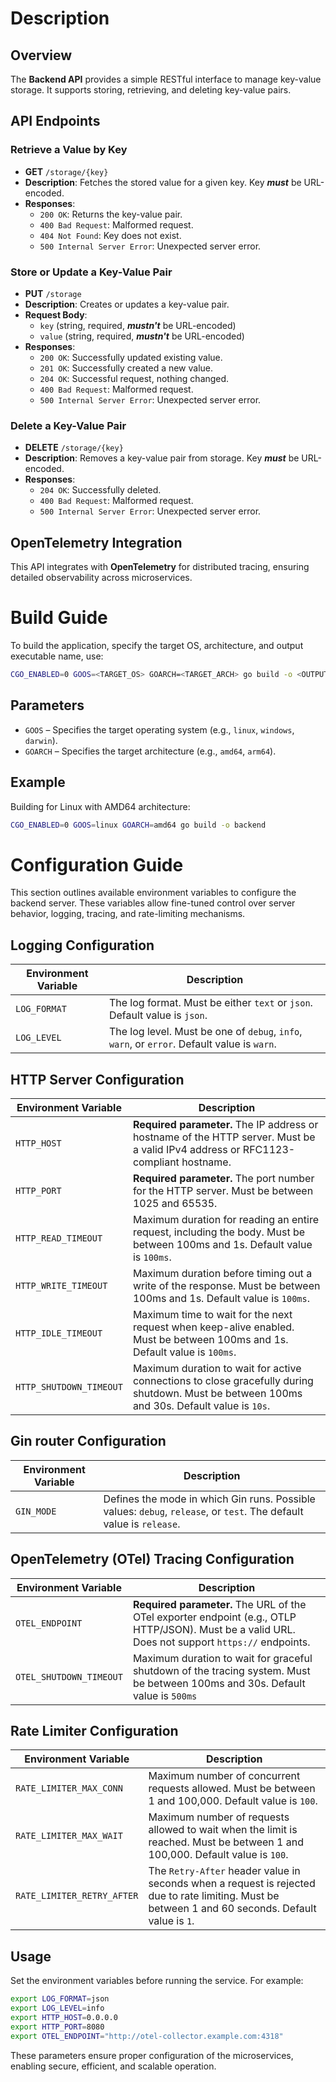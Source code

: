 # Description

## Overview
The **Backend API** provides a simple RESTful interface to manage key-value storage. It supports storing, retrieving, and deleting key-value pairs.

## API Endpoints

### **Retrieve a Value by Key**
- **GET** `/storage/{key}`
- **Description**: Fetches the stored value for a given key. Key _**must**_ be URL-encoded.
- **Responses**:
    - `200 OK`: Returns the key-value pair.
    - `400 Bad Request`: Malformed request.
    - `404 Not Found`: Key does not exist.
    - `500 Internal Server Error`: Unexpected server error.

### **Store or Update a Key-Value Pair**
- **PUT** `/storage`
- **Description**: Creates or updates a key-value pair.
- **Request Body**:
    - `key` (string, required, _**mustn't**_ be URL-encoded)
    - `value` (string, required, _**mustn't**_ be URL-encoded)
- **Responses**:
    - `200 OK`: Successfully updated existing value.
    - `201 OK`: Successfully created a new value.
    - `204 OK`: Successful request, nothing changed.
    - `400 Bad Request`: Malformed request.
    - `500 Internal Server Error`: Unexpected server error.

### **Delete a Key-Value Pair**
- **DELETE** `/storage/{key}`
- **Description**: Removes a key-value pair from storage. Key _**must**_ be URL-encoded.
- **Responses**:
    - `204 OK`: Successfully deleted.
    - `400 Bad Request`: Malformed request.
    - `500 Internal Server Error`: Unexpected server error.

## OpenTelemetry Integration
This API integrates with **OpenTelemetry** for distributed tracing, ensuring detailed observability across microservices.

# Build Guide

To build the application, specify the target OS, architecture, and output executable name, use:

```sh
CGO_ENABLED=0 GOOS=<TARGET_OS> GOARCH=<TARGET_ARCH> go build -o <OUTPUT_EXEC_NAME>
```

## Parameters

- `GOOS` – Specifies the target operating system (e.g., `linux`, `windows`, `darwin`).
- `GOARCH` – Specifies the target architecture (e.g., `amd64`, `arm64`).

## Example

Building for Linux with AMD64 architecture:

```sh
CGO_ENABLED=0 GOOS=linux GOARCH=amd64 go build -o backend
```

# Configuration Guide

This section outlines available environment variables to configure the backend server. These variables allow fine-tuned control over server behavior, logging, tracing, and rate-limiting mechanisms.

## Logging Configuration

| Environment Variable | Description                                                                                 |
|----------------------|---------------------------------------------------------------------------------------------|
| `LOG_FORMAT`         | The log format. Must be either `text` or `json`. Default value is `json`.                   |
| `LOG_LEVEL`          | The log level. Must be one of `debug`, `info`, `warn`, or `error`. Default value is `warn`. |

## HTTP Server Configuration

| Environment Variable        | Description                                                                                                                                 |
|-----------------------------|---------------------------------------------------------------------------------------------------------------------------------------------|
| `HTTP_HOST`                 | **Required parameter.** The IP address or hostname of the HTTP server. Must be a valid IPv4 address or RFC1123-compliant hostname.          |
| `HTTP_PORT`                 | **Required parameter.** The port number for the HTTP server. Must be between 1025 and 65535.                                                |
| `HTTP_READ_TIMEOUT`         | Maximum duration for reading an entire request, including the body. Must be between 100ms and 1s. Default value is `100ms`.                 |
| `HTTP_WRITE_TIMEOUT`        | Maximum duration before timing out a write of the response. Must be between 100ms and 1s. Default value is `100ms`.                         |
| `HTTP_IDLE_TIMEOUT`         | Maximum time to wait for the next request when keep-alive enabled. Must be between 100ms and 1s. Default value is `100ms`.                  |
| `HTTP_SHUTDOWN_TIMEOUT`     | Maximum duration to wait for active connections to close gracefully during shutdown. Must be between 100ms and 30s. Default value is `10s`. |

## Gin router Configuration

| Environment Variable    | Description                                                                                                          |
|-------------------------|----------------------------------------------------------------------------------------------------------------------|
| `GIN_MODE`              | Defines the mode in which Gin runs. Possible values: `debug`, `release`, or `test`. The default value is `release`.  | 

## OpenTelemetry (OTel) Tracing Configuration

| Environment Variable         | Description                                                                                                                                         |
|------------------------------|-----------------------------------------------------------------------------------------------------------------------------------------------------|
| `OTEL_ENDPOINT`              | **Required parameter.** The URL of the OTel exporter endpoint (e.g., OTLP HTTP/JSON). Must be a valid URL. Does not support `https://` endpoints.   |
| `OTEL_SHUTDOWN_TIMEOUT`      | Maximum duration to wait for graceful shutdown of the tracing system. Must be between 100ms and 30s.  Default value is `500ms`                      |

## Rate Limiter Configuration

| Environment Variable          | Description                                                                                                                                        |
|-------------------------------|----------------------------------------------------------------------------------------------------------------------------------------------------|
| `RATE_LIMITER_MAX_CONN`       | Maximum number of concurrent requests allowed. Must be between 1 and 100,000. Default value is `100`.                                              |
| `RATE_LIMITER_MAX_WAIT`       | Maximum number of requests allowed to wait when the limit is reached. Must be between 1 and 100,000. Default value is `100`.                       |
| `RATE_LIMITER_RETRY_AFTER`    | The `Retry-After` header value in seconds when a request is rejected due to rate limiting. Must be between 1 and 60 seconds. Default value is `1`. |

## Usage

Set the environment variables before running the service. For example:

```sh
export LOG_FORMAT=json
export LOG_LEVEL=info
export HTTP_HOST=0.0.0.0
export HTTP_PORT=8080
export OTEL_ENDPOINT="http://otel-collector.example.com:4318"
```

These parameters ensure proper configuration of the microservices, enabling secure, efficient, and scalable operation.

